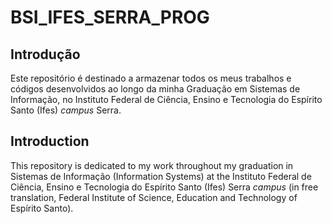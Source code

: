 # BSI_IFES_SERRA_PROG

## Introdução
Este repositório é destinado a armazenar todos os meus trabalhos e códigos desenvolvidos ao longo da minha Graduação em Sistemas de Informação, no Instituto Federal de Ciência, Ensino e Tecnologia do Espírito Santo (Ifes) _campus_ Serra.

## Introduction
This repository is dedicated to my work throughout my graduation in Sistemas de Informação (Information Systems) at the Instituto Federal de Ciência, Ensino e Tecnologia do Espírito Santo (Ifes) Serra _campus_ (in free translation, Federal Institute of Science, Education and Technology of Espírito Santo).

